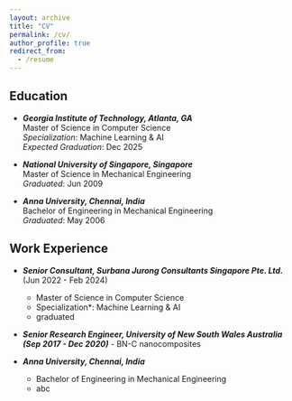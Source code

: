 ```yaml
---
layout: archive
title: "CV"
permalink: /cv/
author_profile: true
redirect_from:
  - /resume
---
```


## Education ##
- ***Georgia Institute of Technology, Atlanta, GA***  
  Master of Science in Computer Science  
  *Specialization*: Machine Learning & AI  
  *Expected Graduation*: Dec 2025  

- ***National University of Singapore, Singapore***  
  Master of Science in Mechanical Engineering  
  *Graduated*: Jun 2009  

- ***Anna University, Chennai, India***  
  Bachelor of Engineering in Mechanical Engineering  
  *Graduated*: May 2006

## Work Experience ##
- ***Senior Consultant, Surbana Jurong Consultants Singapore Pte. Ltd.*** (Jun 2022 - Feb 2024)
  - Master of Science in Computer Science
  - Specialization*: Machine Learning & AI
  - graduated 

- ***Senior Research Engineer, University of New South Wales Australia (Sep 2017 - Dec 2020)*** - BN-C nanocomposites


- ***Anna University, Chennai, India***  
  - Bachelor of Engineering in Mechanical Engineering
  - abc
